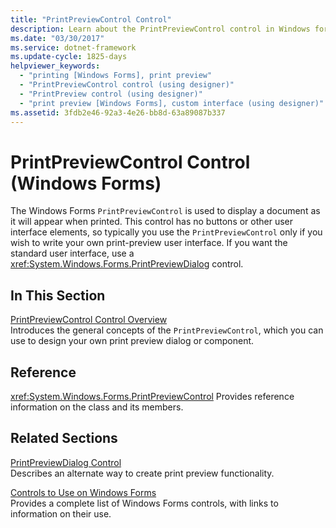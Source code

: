 ```yaml
---
title: "PrintPreviewControl Control"
description: Learn about the PrintPreviewControl control in Windows forms, which is used to display a document as it will appear when printed.
ms.date: "03/30/2017"
ms.service: dotnet-framework
ms.update-cycle: 1825-days
helpviewer_keywords:
  - "printing [Windows Forms], print preview"
  - "PrintPreviewControl control (using designer)"
  - "PrintPreview control (using designer)"
  - "print preview [Windows Forms], custom interface (using designer)"
ms.assetid: 3fdb2e46-92a3-4e26-bb8d-63a89087b337
---
```

# PrintPreviewControl Control (Windows Forms)

The Windows Forms `PrintPreviewControl` is used to display a document as it will appear when printed. This control has no buttons or other user interface elements, so typically you use the `PrintPreviewControl` only if you wish to write your own print-preview user interface. If you want the standard user interface, use a <xref:System.Windows.Forms.PrintPreviewDialog> control.

## In This Section

[PrintPreviewControl Control Overview](printpreviewcontrol-control-overview-windows-forms.md)\
Introduces the general concepts of the `PrintPreviewControl`, which you can use to design your own print preview dialog or component.

## Reference

<xref:System.Windows.Forms.PrintPreviewControl>
Provides reference information on the class and its members.

## Related Sections

[PrintPreviewDialog Control](printpreviewdialog-control-windows-forms.md)\
Describes an alternate way to create print preview functionality.

[Controls to Use on Windows Forms](controls-to-use-on-windows-forms.md)\
Provides a complete list of Windows Forms controls, with links to information on their use.
